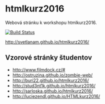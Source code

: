 # htmlkurz2016
Webová stránku k workshopu htmlkurz2016.

[![Build Status](https://travis-ci.org/SvetlanaM/htmlkurz2016.svg?branch=master)](https://travis-ci.org/SvetlanaM/htmlkurz2016)

http://svetlanam.github.io/htmlkurz2016/

## Vzorové stránky študentov
- http://www.filmdock.cz/# <br />
- http://ostruzina.github.io/zombie-web/ <br />
- http://buri22.github.io/htmlkurz2016/ <br />
- http://stud3nt1k.github.io/htmlkurz2016/ <br />
- http://sarloska.github.io/htmlkurz2016/ <br />
- http://luciezendl.github.io/HTMLkurz2016/ 
